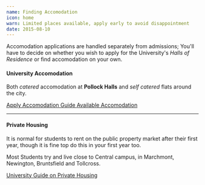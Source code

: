 ```yaml
---
name: Finding Accomodation
icon: home
warn: Limited places available, apply early to avoid disappointment
date: 2015-08-10
---
```


Accomodation applications are handled separately from admissions; You'll have to decide on 
whether you wish to apply for the University's *Halls of Residence* or find accomodation on your own.

#### University Accomodation

Both *catered* accomodation at **Pollock Halls** and *self catered* flats around the city.

<div class="btn-group">
  <a class="btn btn-default" href="http://www.accom.ed.ac.uk/for-students/ready-to-apply/">
    Apply
  </a>
  
  <a class="btn btn-default" href="http://www.ed.ac.uk/students/new-students/accommodation">
    Accomodation Guide
  </a>
  
  <a class="btn btn-default" href="http://www.accom.ed.ac.uk/for-students/search-for-accommodation/">
    Available Accomodation
  </a>
</div>

<hr>

#### Private Housing

It is normal for students to rent on the public property market after their first year, though 
it is fine top do this in your first year too. 

Most Students try and live close to Central campus, in Marchmont, Newington, Bruntsfield and Tollcross.

<a href="http://www.ed.ac.uk/students/new-students/accommodation/renting-private-housing"
  class="btn btn-default">
  University Guide on Private Housing
</a>

